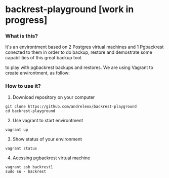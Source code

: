 # backrest-playground [work in progress]
### What is this? 
It's an environtment based on 2 Postgres virtual machines and 1 Pgbackrest conected to them in order to do backup, restore and demostrate some capabilities of this great backup tool.   


to play with pgbackrest backups and restores. 
We are using Vagrant to create environtment, as follow: 

### How to use it? 

1. Download repository on your computer
```
git clone https://github.com/andreleox/backrest-playground
cd backrest-playground
```
2. Use vagrant to start environtment
```
vagrant up
```
3. Show status of your environment
```
vagrant status
```
4. Acessing pgbackrest virtual machine
```
vagrant ssh backrest1
sudo su - backrest 
```
